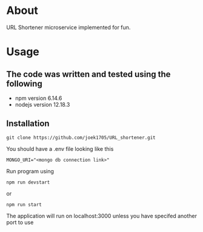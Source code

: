 # About
URL Shortener microservice implemented for fun.

# Usage
## The code was written and tested using the following
- npm version 6.14.6
- nodejs version 12.18.3

## Installation
```
git clone https://github.com/joek1705/URL_shortener.git
```
You should have a .env file looking like this
```
MONGO_URI="<mongo db connection link>"
```
Run program using
```
npm run devstart
```
or
```
npm run start
```
The application will run on localhost:3000 unless you have specifed another port to use
